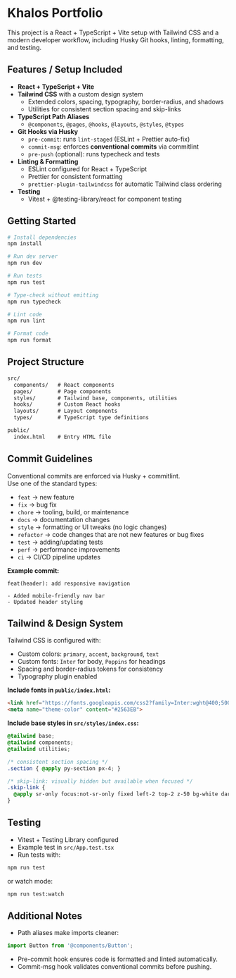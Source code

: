 # Khalos Portfolio

This project is a React + TypeScript + Vite setup with Tailwind CSS and a modern developer workflow, including Husky Git hooks, linting, formatting, and testing.

## Features / Setup Included

- **React + TypeScript + Vite**
- **Tailwind CSS** with a custom design system
  - Extended colors, spacing, typography, border-radius, and shadows
  - Utilities for consistent section spacing and skip-links
- **TypeScript Path Aliases**
  - `@components`, `@pages`, `@hooks`, `@layouts`, `@styles`, `@types`
- **Git Hooks via Husky**
  - `pre-commit`: runs `lint-staged` (ESLint + Prettier auto-fix)
  - `commit-msg`: enforces **conventional commits** via commitlint
  - `pre-push` (optional): runs typecheck and tests
- **Linting & Formatting**
  - ESLint configured for React + TypeScript
  - Prettier for consistent formatting
  - `prettier-plugin-tailwindcss` for automatic Tailwind class ordering
- **Testing**
  - Vitest + @testing-library/react for component testing

## Getting Started

```bash
# Install dependencies
npm install

# Run dev server
npm run dev

# Run tests
npm run test

# Type-check without emitting
npm run typecheck

# Lint code
npm run lint

# Format code
npm run format
```

## Project Structure

```txt
src/
  components/   # React components
  pages/        # Page components
  styles/       # Tailwind base, components, utilities
  hooks/        # Custom React hooks
  layouts/      # Layout components
  types/        # TypeScript type definitions

public/
  index.html    # Entry HTML file
```

## Commit Guidelines

Conventional commits are enforced via Husky + commitlint.  
Use one of the standard types:

- `feat` → new feature  
- `fix` → bug fix  
- `chore` → tooling, build, or maintenance  
- `docs` → documentation changes  
- `style` → formatting or UI tweaks (no logic changes)  
- `refactor` → code changes that are not new features or bug fixes  
- `test` → adding/updating tests  
- `perf` → performance improvements  
- `ci` → CI/CD pipeline updates  

**Example commit:**

```text
feat(header): add responsive navigation

- Added mobile-friendly nav bar
- Updated header styling
```

## Tailwind & Design System

Tailwind CSS is configured with:

- Custom colors: `primary`, `accent`, `background`, `text`
- Custom fonts: `Inter` for body, `Poppins` for headings
- Spacing and border-radius tokens for consistency
- Typography plugin enabled

**Include fonts in `public/index.html`:**

```html
<link href="https://fonts.googleapis.com/css2?family=Inter:wght@400;500;700&family=Poppins:wght@600;700&display=swap" rel="stylesheet">
<meta name="theme-color" content="#2563EB">
```

**Include base styles in `src/styles/index.css`:**

```css
@tailwind base;
@tailwind components;
@tailwind utilities;

/* consistent section spacing */
.section { @apply py-section px-4; }

/* skip-link: visually hidden but available when focused */
.skip-link {
  @apply sr-only focus:not-sr-only fixed left-2 top-2 z-50 bg-white dark:bg-gray-800 text-black dark:text-white px-3 py-2 rounded-md shadow;
}
```

## Testing

- Vitest + Testing Library configured  
- Example test in `src/App.test.tsx`  
- Run tests with:

```bash
npm run test
```

or watch mode:

```bash
npm run test:watch
```

## Additional Notes

- Path aliases make imports cleaner:

```ts
import Button from '@components/Button';
```

- Pre-commit hook ensures code is formatted and linted automatically.  
- Commit-msg hook validates conventional commits before pushing.
